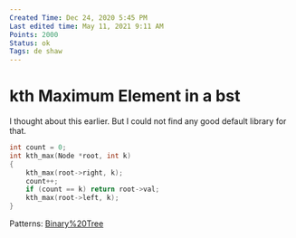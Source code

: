 ```yaml
---
Created Time: Dec 24, 2020 5:45 PM
Last edited time: May 11, 2021 9:11 AM
Points: 2000
Status: ok
Tags: de shaw
---
```


# kth Maximum Element in a bst

I thought about this earlier. But I could not find any good default library for that. 
```cpp
int count = 0; 
int kth_max(Node *root, int k)
{
	kth_max(root->right, k); 
	count++;
	if (count == k) return root->val;
	kth_max(root->left, k); 
}
```
Patterns: [Binary%20Tree](Binary%20Tree.md)